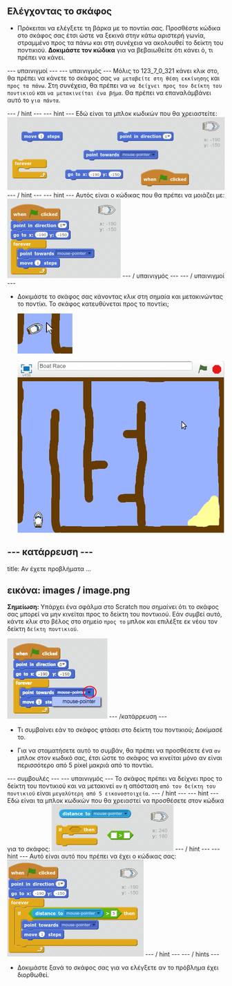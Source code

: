 ## Ελέγχοντας το σκάφος

+ Πρόκειται να ελέγξετε τη βάρκα με το ποντίκι σας. Προσθέστε κώδικα στο σκάφος σας έτσι ώστε να ξεκινά στην κάτω αριστερή γωνία, στραμμένο προς τα πάνω και στη συνέχεια να ακολουθεί το δείκτη του ποντικιού. **Δοκιμάστε τον κώδικα** για να βεβαιωθείτε ότι κάνει ό, τι πρέπει να κάνει.

\--- υπαινιγμοί \--- \--- υπαινιγμός \--- Μόλις το 123_7_0_321 κάνει κλικ στο</code>, θα πρέπει να κάνετε το σκάφος σας `να μεταβείτε στη θέση εκκίνησης` και `προς τα πάνω`. Στη συνέχεια, θα πρέπει να `να δείχνει προς τον δείκτη του ποντικιού` και `να μετακινείται ένα βήμα`. Θα πρέπει να επαναλάμβάνει αυτό το `για πάντα`.

\--- / hint \--- \--- hint \--- Εδώ είναι τα μπλοκ κωδικών που θα χρειαστείτε: ![screenshot](images/boat-move-blocks.png) \--- / hint \--- \--- hint \--- Αυτός είναι ο κώδικας που θα πρέπει να μοιάζει με: ![screenshot](images/boat-move-code.png) \--- / υπαινιγμός \--- \--- / υπαινιγμοί \---

+ Δοκιμάστε το σκάφος σας κάνοντας κλικ στη σημαία και μετακινώντας το ποντίκι. Το σκάφος κατευθύνεται προς το ποντίκι;
    
    ![screenshot](images/boat-mouse.png)
    
    ![screenshot](images/boat-pointer-test-anim.gif)

## \--- κατάρρευση \---

title: Αν έχετε προβλήματα ...

## εικόνα: images / image.png

**Σημείωση:** Υπάρχει ένα σφάλμα στο Scratch που σημαίνει ότι το σκάφος σας μπορεί να μην κινείται προς το δείκτη του ποντικιού. Εάν συμβεί αυτό, κάντε κλικ στο βέλος στο σημείο `προς το` μπλοκ και επιλέξτε εκ νέου τον δείκτη `δείκτη ποντικιού`.

![screenshot](images/boat-bug.png) \--- /κατάρρευση \---

+ Τι συμβαίνει εάν το σκάφος φτάσει στο δείκτη του ποντικιού; Δοκίμασέ το.

+ Για να σταματήσετε αυτό το συμβάν, θα πρέπει να προσθέσετε ένα `αν` μπλοκ στον κωδικό σας, έτσι ώστε το σκάφος να κινείται μόνο αν είναι περισσότερο από 5 pixel μακριά από το ποντίκι.

\--- συμβουλές \--- \--- υπαινιγμός \--- Το σκάφος πρέπει να δείχνει προς το δείκτη του ποντικιού και να μετακινεί `αν` η απόσταση `από τον δείκτη του ποντικιού` είναι `μεγαλύτερη από 5 εικονοστοιχεία`. \--- / hint \--- \--- hint \--- Εδώ είναι τα μπλοκ κωδικών που θα χρειαστεί να προσθέσετε στον κώδικα για το σκάφος: ![screenshot](images/boat-pointer-blocks.png) \--- / hint \--- \--- hint \--- Αυτό είναι αυτό που πρέπει να έχει ο κώδικας σας: ![screenshot](images/boat-pointer-code.png) \--- / hint \--- \--- / hints \---

+ Δοκιμάστε ξανά το σκάφος σας για να ελέγξετε αν το πρόβλημα έχει διορθωθεί.